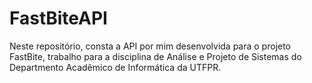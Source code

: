 # FastBiteAPI

Neste repositório, consta a API por mim desenvolvida para o projeto FastBite, trabalho para a disciplina de Análise e Projeto de Sistemas do Departmento Acadêmico de Informática da UTFPR.